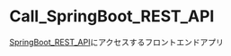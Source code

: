 # Call_SpringBoot_REST_API
[SpringBoot_REST_API](https://github.com/SampleUser0001/SpringBoot_REST_API)にアクセスするフロントエンドアプリ
